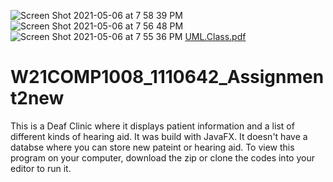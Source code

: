 ![Screen Shot 2021-05-06 at 7 58 39 PM](https://user-images.githubusercontent.com/70119480/117379464-89394200-aea5-11eb-84ca-33b3fa34e8a6.png)
![Screen Shot 2021-05-06 at 7 56 48 PM](https://user-images.githubusercontent.com/70119480/117379468-89d1d880-aea5-11eb-81c2-99249a1d29d0.png)
![Screen Shot 2021-05-06 at 7 55 36 PM](https://user-images.githubusercontent.com/70119480/117379469-8a6a6f00-aea5-11eb-8eba-5e0e4031d845.png)
[UML.Class.pdf](https://github.com/aanisar/W21COMP1008_1110642_Assignment2new/files/6320111/UML.Class.pdf)
# W21COMP1008_1110642_Assignment2new
This is a Deaf Clinic where it displays patient information and a list of different kinds of hearing aid. It was build with JavaFX. It doesn't have a databse where you can store new pateint or hearing aid. To view this program on your computer, download the zip or clone the codes into your editor to run it.
